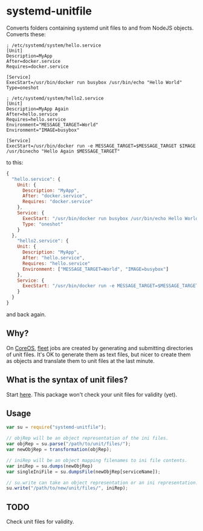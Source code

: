 # systemd-unitfile

Converts folders containing systemd unit files to and from NodeJS objects. Converts these:

```
; /etc/systemd/system/hello.service
[Unit]
Description=MyApp
After=docker.service
Requires=docker.service

[Service]
ExecStart=/usr/bin/docker run busybox /usr/bin/echo "Hello World"
Type=oneshot
```

```
; /etc/systemd/system/hello2.service
[Unit]
Description=MyApp Again
After=hello.service
Requires=hello.service
Environment="MESSAGE_TARGET=World"
Environment="IMAGE=busybox"

[Service]
ExecStart=/usr/bin/docker run -e MESSAGE_TARGET=$MESSAGE_TARGET $IMAGE /usr/binecho "Hello Again $MESSAGE_TARGET"
```

to this:

```javascript
{
  "hello.service": {
    Unit: {
      Description: "MyApp",
      After: "docker.service",
      Requires: "docker.service"
    },
    Service: {
      ExecStart: "/usr/bin/docker run busybox /usr/bin/echo Hello World"
      Type: "oneshot"
    }
  },
    "hello2.service": {
    Unit: {
      Description: "MyApp",
      After: "hello.service",
      Requires: "hello.service"
      Environment: ["MESSAGE_TARGET=World", "IMAGE=busybox"]
    },
    Service: {
      ExecStart: "/usr/bin/docker run -e MESSAGE_TARGET=$MESSAGE_TARGET $IMAGE /usr/binecho \"Hello Again $MESSAGE_TARGET\""
    }
  }
}
```

and back again.

## Why?

On [CoreOS](https://coreos.com), [fleet](https://coreos.com/docs/launching-containers/launching/launching-containers-fleet/) jobs are created by generating and submitting directories of unit files. It's OK to generate them as text files, but nicer to create them as objects and translate them to unit files at the last minute.

## What is the syntax of unit files?

Start [here](http://freedesktop.org/software/systemd/man/systemd.unit.html). This package won't check your unit files for validity (yet).

## Usage

```javascript
var su = require("systemd-unitfile");

// objRep will be an object representation of the ini files.
var objRep = su.parse("/path/to/unit/files/");
var newObjRep = transformation(objRep);

// iniRep will be an object mapping filenames to ini file contents.
var iniRep = su.dumps(newObjRep)
var singleIniFile = su.dumpsFile(newObjRep[serviceName]);

// su.write can take an object representation or an ini representation.
su.write("/path/to/new/unit/files/", iniRep);
```

## TODO

Check unit files for validity.